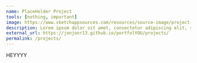 ```yaml
---
name: PlaceHolder Project
tools: [nothing, important]
image: https://www.sketchappsources.com/resources/source-image/project-neon-groove-music-ui.png
description: Lorem ipsum dolor sit amet, consectetur adipiscing elit, sed do eiusmod tempor incididunt ut labore et dolore magna aliqua.
external_url: https://jonjonr13.github.io/portfolYOU/projects/
permalink: /projects/
---
```



HEYYYY